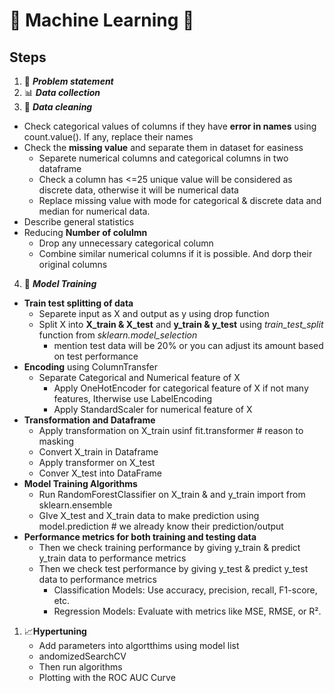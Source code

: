 # 🌟 Machine Learning 🌟
## Steps
1. 🧩 ***Problem statement***
2. 📊 ***Data collection***
3. 🧹 ***Data cleaning***
  - Check categorical values of columns if they have **error in names** using count.value(). If any, replace their names
  - Check the **missing value** and separate them in dataset for easiness
    - Separete numerical columns and categorical columns in two dataframe
    - Check a column has <=25 unique value will be considered as discrete data, otherwise it will be numerical data
    - Replace missing value with mode for categorical & discrete data and median for numerical data.
  - Describe general statistics
  - Reducing **Number of colulmn**
    - Drop any unnecessary categorical column
    - Combine similar numerical columns if it is possible. And dorp their original columns

4. 🚀 ***Model Training***
  - **Train test splitting of data**
    - Separete input as X and output as y using drop function
    - Split X into **X_train & X_test** and **y_train & y_test** using *train_test_split* function from *sklearn.model_selection*
      - mention test data will be 20% or you can adjust its amount based on test performance
  - **Encoding** using ColumnTransfer
    - Separate Categorical and Numerical feature of X
      - Apply OneHotEncoder for categorical feature of X if not many features, Itherwise use LabelEncoding
      - Apply StandardScaler for numerical feature of X
  - **Transformation and Dataframe**
    - Apply transformation on X_train usinf fit.transformer   # reason to masking 
    - Convert X_train in Dataframe
    - Apply transformer on X_test
    - Conver X_test into DataFrame
  - **Model Training Algorithms**
    - Run RandomForestClassifier on X_train & and y_train  import from sklearn.ensemble
    - GIve X_test and X_train data to make prediction using model.prediction # we already know their prediction/output
  - **Performance metrics for both training and testing data**
    - Then we check training performance by giving y_train & predict y_train data to performance metrics 
    - Then we check test performance by giving y_test & predict y_test data to performance metrics 
      - Classification Models: Use accuracy, precision, recall, F1-score, etc.
      - Regression Models: Evaluate with metrics like MSE, RMSE, or R².
  1. 📈**Hypertuning** 
      - Add parameters into algortthims using model list
      - andomizedSearchCV
      - Then run algorithms
      - Plotting with the ROC AUC Curve
